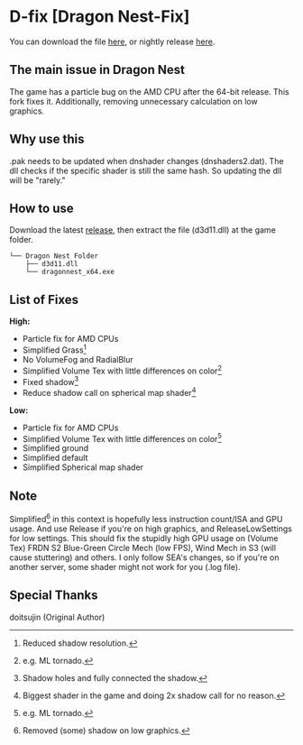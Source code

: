 # D-fix [Dragon Nest-Fix]
You can download the file [here](https://github.com/dnblank123/D-fix/releases), or nightly release [here](https://github.com/dnblank123/D-fix/actions).

## The main issue in Dragon Nest
The game has a particle bug on the AMD CPU after the 64-bit release. This fork fixes it. Additionally, removing unnecessary calculation on low graphics.

## Why use this
.pak needs to be updated when dnshader changes (dnshaders2.dat). The dll checks if the specific shader is still the same hash. So updating the dll will be "rarely."

## How to use
Download the latest [release](https://github.com/dnblank123/D-fix/releases), then extract the file (d3d11.dll) at the game folder.

```
└── Dragon Nest Folder
    ├── d3d11.dll
    └── dragonnest_x64.exe
```

## List of Fixes
**High:**
- Particle fix for AMD CPUs
- Simplified Grass[^1]
- No VolumeFog and RadialBlur
- Simplified Volume Tex with little differences on color[^2]
- Fixed shadow[^3]
- Reduce shadow call on spherical map shader[^4] 

**Low:**
- Particle fix for AMD CPUs
- Simplified Volume Tex with little differences on color[^2]
- Simplified ground
- Simplified default
- Simplified Spherical map shader

## Note
Simplified[^5] in this context is hopefully less instruction count/ISA and GPU usage. And use Release if you're on high graphics, and ReleaseLowSettings for low settings. This should fix the stupidly high GPU usage on (Volume Tex) FRDN S2 Blue-Green Circle Mech (low FPS), Wind Mech in S3 (will cause stuttering) and others. I only follow SEA's changes, so if you're on another server, some shader might not work for you (.log file).

## Special Thanks
doitsujin (Original Author)

[^1]: Reduced shadow resolution.
[^2]: e.g. ML tornado.
[^3]: Shadow holes and fully connected the shadow.
[^4]: Biggest shader in the game and doing 2x shadow call for no reason.
[^5]: Removed (some) shadow on low graphics.